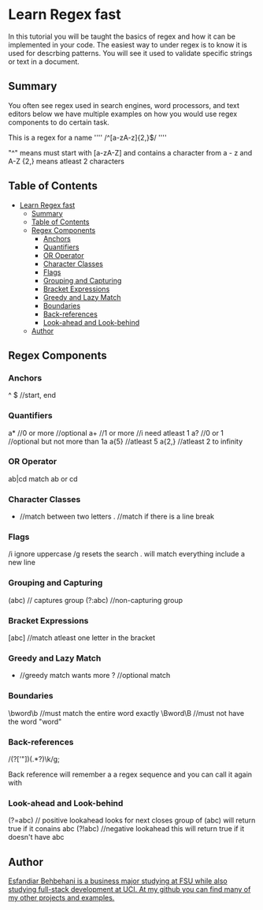 # Learn Regex fast
In this tutorial you will be taught the basics of regex and how it can be implemented in your code. The easiest way to under regex is to know it is used for descrbing patterns. You will see it used to validate specific strings or text in a document.

## Summary

You often see regex used in search engines, word processors, and text editors below we have multiple examples on how you would use regex components to do certain task.

This is a regex for a name
''''
/^[a-zA-z]{2,}$/
''''

"^" means must start with 
[a-zA-Z] and contains a character from a - z and A-Z
{2,} means atleast 2 characters


## Table of Contents

- [Learn Regex fast](#learn-regex-fast)
  - [Summary](#summary)
  - [Table of Contents](#table-of-contents)
  - [Regex Components](#regex-components)
    - [Anchors](#anchors)
    - [Quantifiers](#quantifiers)
    - [OR Operator](#or-operator)
    - [Character Classes](#character-classes)
    - [Flags](#flags)
    - [Grouping and Capturing](#grouping-and-capturing)
    - [Bracket Expressions](#bracket-expressions)
    - [Greedy and Lazy Match](#greedy-and-lazy-match)
    - [Boundaries](#boundaries)
    - [Back-references](#back-references)
    - [Look-ahead and Look-behind](#look-ahead-and-look-behind)
  - [Author](#author)

## Regex Components


### Anchors
^ $ //start, end

### Quantifiers
a* //0 or more //optional
a+ //1 or more //i need atleast 1
a? //0 or 1 //optional but not more than 1a
a{5} //atleast 5
a{2,} //atleast 2 to infinity
 
### OR Operator
ab|cd	match ab or cd

### Character Classes
- //match between two letters
. //match if there is a line break

### Flags

/i ignore uppercase 
/g resets the search
. will match everything include a new line


### Grouping and Capturing
(abc) // captures group
(?:abc)	//non-capturing group

### Bracket Expressions
[abc] //match atleast one letter in the bracket

### Greedy and Lazy Match
+ //greedy match wants more
? //optional match  

### Boundaries
\bword\b //must match the entire word exactly
\Bword\B //must not have the word "word"

### Back-references

/(?<quote>['"])(.*?)\k<quote>/g;

Back reference will remember a a regex sequence and you can call it again with <word>

### Look-ahead and Look-behind
(?=abc) // positive lookahead looks for next closes group of (abc) will return true if it conains abc
(?!abc) //negative lookahead this will return true if it doesn't have abc

## Author

[Esfandiar Behbehani is a business major studying at FSU while also studying full-stack development at UCI. At my github you can find many of my other projects and examples.](https://github.com/Esfan7)
